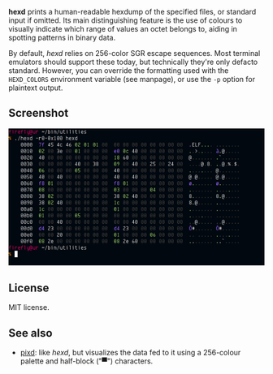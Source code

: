 **hexd** prints a human-readable hexdump of the specified files, or standard
input if omitted.  Its main distinguishing feature is the use of colours to
visually indicate which range of values an octet belongs to, aiding in
spotting patterns in binary data.

By default, *hexd* relies on 256-color SGR escape sequences.  Most terminal
emulators should support these today, but technically they're only defacto
standard.  However, you can override the formatting used with the
`HEXD_COLORS` environment variable (see manpage), or use the `-p` option for
plaintext output.

## Screenshot
![Screenshot](meta/screenshot.png "Output after being run on an ELF binary")

## License
MIT license.

## See also
* [pixd](http://github.com/FireyFly/pixd):
  like *hexd*, but visualizes the data fed to it using a 256-colour palette
  and half-block ("▀") characters.
